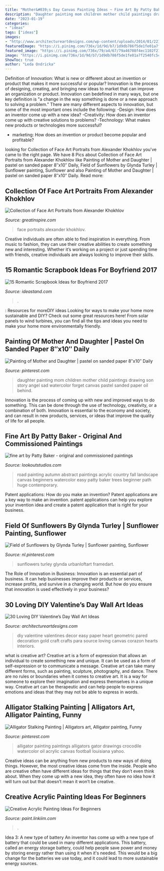 ```yaml
---
title: "Mother&#039;s Day Canvas Painting Ideas ~ Fine Art By Patty Baker"
description: "Daughter painting mom children mother child paintings drawing son story angel sad watercolor forget canvas pastel sanded paper oil behind"
date: "2023-01-19"
categories:
- "ideas"
tags: ["ideas"]
images:
- "http://www.architectureartdesigns.com/wp-content/uploads/2014/01/2218-630x839.jpg"
featuredImage: "https://i.pinimg.com/736x/1d/9d/b7/1d9db786f5de1fe01a7f2540fc5ca1b4--gator-football-alligator-painting.jpg"
featured_image: "https://i.pinimg.com/736x/79/a4/67/79a46708f4ec1102f21fc13d1456e2b7--field-of-sunflowers-sunflower-print.jpg"
image: "https://i.pinimg.com/736x/1d/9d/b7/1d9db786f5de1fe01a7f2540fc5ca1b4--gator-football-alligator-painting.jpg"
ShowToc: true
author: "Leda Ondricka"
---
```



Definition of Innovation: What is new or different about an invention or product that makes it more successful or popular?
Innovation is the process of designing, creating, and bringing new ideas to market that can improve an organization or product. Innovation can bedefined in many ways, but one key definition is "a change in the way something is done or a new approach to solving a problem." 
There are many different aspects to innovation, but some of the most important ones include the following: 
-Design: How does an inventor come up with a new idea? 
-Creativity: How does an inventor come up with creative solutions to problems? 
-Technology: What makes new products or technologies more successful? 
- marketing: How does an invention or product become popular and profitable?

	

		
looking for Collection of Face Art Portraits from Alexander Khokhlov you've came to the right page. We have 8 Pics about Collection of Face Art Portraits from Alexander Khokhlov like Painting of Mother and Daughter | pastel on sanded paper 8″x10″ Daily, Field of Sunflowers by Glynda Turley | Sunflower painting, Sunflower and also Painting of Mother and Daughter | pastel on sanded paper 8″x10″ Daily. Read more:
		
    
## Collection Of Face Art Portraits From Alexander Khokhlov

<img loading=lazy src="https://greatinspire.com/wp-content/uploads/2013/12/Collection-of-Face-Art-Portraits-from-Alexander-Khokhlov-11.jpg" onerror="this.onerror=null;this.src='https://tse4.mm.bing.net/th?id=OIP.fJHNKtCW1yFMyPWYO0AR8wHaLH&amp;pid=15.1';" alt="Collection of Face Art Portraits from Alexander Khokhlov">

_Source: greatinspire.com_

>face portraits alexander khokhlov. 

	

Creative individuals are often able to find inspiration in everything. From music to fashion, they can use their creative abilities to create something new and interesting. Whether it’s working on a project or just spending time with friends, creative individuals are always looking to improve their skills.

    
## 15 Romantic Scrapbook Ideas For Boyfriend 2017

<img loading=lazy src="https://ideastand.com/wp-content/uploads/2014/06/scrapbook-ideas-for-boyfriend/8-romantic-scrapbook-ideas.jpg" onerror="this.onerror=null;this.src='https://tse3.mm.bing.net/th?id=OIP.sz5gww3kaa5K4gcRXpQKmAHaJ6&amp;pid=15.1';" alt="15 Romantic Scrapbook Ideas for Boyfriend 2017">

_Source: ideastand.com_

>. 

	

: Resources for moreDIY ideas
Looking for ways to make your home more sustainable and DIY? Check out some great resources here! From solar panels to wind turbines, you can find all the tips and ideas you need to make your home more environmentally friendly.

    
## Painting Of Mother And Daughter | Pastel On Sanded Paper 8″x10″ Daily

<img loading=lazy src="https://i.pinimg.com/736x/d6/13/26/d6132689c0f52156ecd506c883d19a14--painting-art-oil-paintings.jpg" onerror="this.onerror=null;this.src='https://tse3.mm.bing.net/th?id=OIP.gjKfvQw3IbHePumG8cqzZgHaJ3&amp;pid=15.1';" alt="Painting of Mother and Daughter | pastel on sanded paper 8″x10″ Daily">

_Source: pinterest.com_

>daughter painting mom children mother child paintings drawing son story angel sad watercolor forget canvas pastel sanded paper oil behind. 

	

Innovation is the process of coming up with new and improved ways to do something. This can be done through the use of technology, creativity, or a combination of both. Innovation is essential to the economy and society, and can result in new products, services, or ideas that improve the quality of life for all people.

    
## Fine Art By Patty Baker - Original And Commissioned Paintings

<img loading=lazy src="http://lookoutstudios.com/portfolio/landscapes/i35.jpg" onerror="this.onerror=null;this.src='https://tse3.mm.bing.net/th?id=OIP.bePBTCYkLCYXto6LSRuQ-gHaFf&amp;pid=15.1';" alt="fine art by Patty Baker - original and commissioned paintings">

_Source: lookoutstudios.com_

>road painting autumn abstract paintings acrylic country fall landscape canvas beginners watercolor easy patty baker trees beginner path huge contemporary. 

	

Patent applications: How do you make an invention?
Patent applications are a key way to make an invention. patent applications can help you explore your invention idea and create a patent application that is right for your business.

    
## Field Of Sunflowers By Glynda Turley | Sunflower Painting, Sunflower

<img loading=lazy src="https://i.pinimg.com/736x/79/a4/67/79a46708f4ec1102f21fc13d1456e2b7--field-of-sunflowers-sunflower-print.jpg" onerror="this.onerror=null;this.src='https://tse2.mm.bing.net/th?id=OIP.ZG-Bt4ll4j47yq8XULTGTgAAAA&amp;pid=15.1';" alt="Field of Sunflowers by Glynda Turley | Sunflower painting, Sunflower">

_Source: nl.pinterest.com_

>sunflowers turley glynda urbanloftart framedart. 

	

The Role of Innovation in Business:
Innovation is an essential part of business. It can help businesses improve their products or services, increase profits, and survive in a changing world. But how do you ensure that innovation is used effectively in your business?

    
## 30 Loving DIY Valentine’s Day Wall Art Ideas

<img loading=lazy src="http://www.architectureartdesigns.com/wp-content/uploads/2014/01/2218-630x839.jpg" onerror="this.onerror=null;this.src='https://tse1.mm.bing.net/th?id=OIP.8TK65HhsuaHPwM2SS1-nNAHaJ3&amp;pid=15.1';" alt="30 Loving DIY Valentine’s Day Wall Art Ideas">

_Source: architectureartdesigns.com_

>diy valentine valentines decor easy paper heart geometric pared decoration gold craft crafts para source loving canvas corazon hearts interiors. 

	

what is creative art?
Creative art is a form of expression that allows an individual to create something new and unique. It can be used as a form of self-expression or to communicate a message. Creative art can take many different forms, such as painting, sculpture, photography, and dance.
There are no rules or boundaries when it comes to creative art. It is a way for someone to explore their imagination and express themselves in a unique way. Creative art can be therapeutic and can help people to express emotions and ideas that they may not be able to express in words.

    
## Alligator Stalking Painting | Alligators Art, Alligator Painting, Funny

<img loading=lazy src="https://i.pinimg.com/736x/1d/9d/b7/1d9db786f5de1fe01a7f2540fc5ca1b4--gator-football-alligator-painting.jpg" onerror="this.onerror=null;this.src='https://tse1.mm.bing.net/th?id=OIP.XOU03k_zv_G9uGIlJbMcdwHaLF&amp;pid=15.1';" alt="Alligator Stalking Painting | Alligators art, Alligator painting, Funny">

_Source: pinterest.com_

>alligator painting paintings alligators gator drawings crocodile watercolor oil acrylic canvas football louisiana yahoo. 

	

Creative ideas can be anything from new products to new ways of doing things. However, the most creative ideas come from the inside. People who are creative often have different ideas for things that they don’t even think about. When they come up with a new idea, they often have no idea how it will turn out but that doesn’t mean it won’t be creative.

    
## Creative Acrylic Painting Ideas For Beginners

<img loading=lazy src="http://greenorc.com/wp-content/uploads/2018/07/Creative-Acrylic-Painting-Ideas-For-Beginners-11.jpg" onerror="this.onerror=null;this.src='https://tse2.mm.bing.net/th?id=OIP.4LvxsFAtQm_k9XrOH7oxHgHaLH&amp;pid=15.1';" alt="Creative Acrylic Painting Ideas For Beginners">

_Source: paint.linkiim.com_

>. 

	

Idea 3: A new type of battery
An inventor has come up with a new type of battery that could be used in many different applications. This battery, called an energy storage battery, could help people save power and money by storing energy rather than using it when it's needed. This would be a big change for the batteries we use today, and it could lead to more sustainable energy sources.

